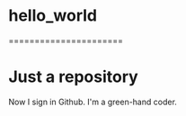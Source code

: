 # hello_world
======================

Just a repository
========================
Now I sign in Github. I'm a green-hand coder.
